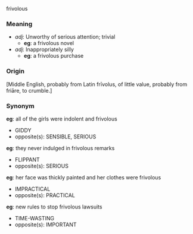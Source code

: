 frivolous
### Meaning
+ _adj_: Unworthy of serious attention; trivial
    + __eg__: a frivolous novel
+ _adj_: Inappropriately silly
    + __eg__: a frivolous purchase

### Origin

[Middle English, probably from Latin frīvolus, of little value, probably from friāre, to crumble.]

### Synonym

__eg__: all of the girls were indolent and frivolous

+ GIDDY
+ opposite(s): SENSIBLE, SERIOUS

__eg__: they never indulged in frivolous remarks

+ FLIPPANT
+ opposite(s): SERIOUS

__eg__: her face was thickly painted and her clothes were frivolous

+ IMPRACTICAL
+ opposite(s): PRACTICAL

__eg__: new rules to stop frivolous lawsuits

+ TIME-WASTING
+ opposite(s): IMPORTANT


